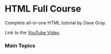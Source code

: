 # HTML Full Course
Complete all-in-one HTML tutorial by Dave Gray.  

Link to the [YouTube Video](https://youtu.be/mJgBOIoGihA).

### Main Topics


